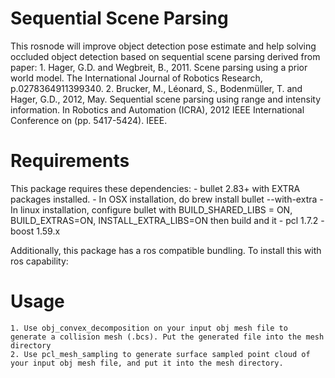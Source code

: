 # Sequential Scene Parsing

This rosnode will improve object detection pose estimate and help solving occluded object detection based on sequential scene parsing derived from paper:
	1. Hager, G.D. and Wegbreit, B., 2011. Scene parsing using a prior world model. The International Journal of Robotics Research, p.0278364911399340.
	2. Brucker, M., Léonard, S., Bodenmüller, T. and Hager, G.D., 2012, May. Sequential scene parsing using range and intensity information. In Robotics and Automation (ICRA), 2012 IEEE International Conference on (pp. 5417-5424). IEEE.

# Requirements
This package requires these dependencies:
	- bullet 2.83+ with EXTRA packages installed.
		- In OSX installation, do brew install bullet --with-extra
		- In linux installation, configure bullet with BUILD_SHARED_LIBS = ON, BUILD_EXTRAS=ON, INSTALL_EXTRA_LIBS=ON then build and it
	- pcl 1.7.2
	- boost 1.59.x

Additionally, this package has a ros compatible bundling. To install this with ros capability:

# Usage
	1. Use obj_convex_decomposition on your input obj mesh file to generate a collision mesh (.bcs). Put the generated file into the mesh directory
	2. Use pcl_mesh_sampling to generate surface sampled point cloud of your input obj mesh file, and put it into the mesh directory.
